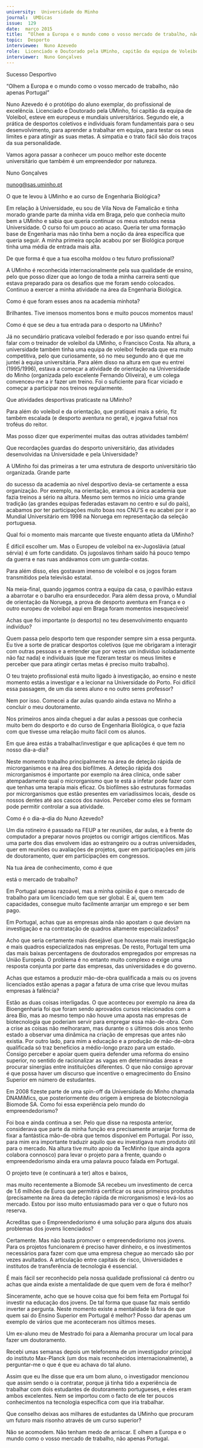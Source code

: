 ```yaml
---
university:  Universidade do Minho
journal:  UMDicas
issue:  129
date:  março 2015
title:  “Olhem a Europa e o mundo como o vosso mercado de trabalho, não apenas Portugal”
topic:  Desporto
interviewee:  Nuno Azevedo
role:  Licenciado e Doutorado pela UMinho, capitão da equipa de Voleibol
interviewer:  Nuno Gonçalves
---
```

 

 Sucesso Desportivo 

 “Olhem a Europa e o mundo como o vosso mercado de trabalho, não apenas Portugal”

 

 Nuno Azevedo  é o protótipo do aluno exemplar, do profissional de excelência. Licenciado e Doutorado pela UMinho, foi capitão da equipa de Voleibol, esteve em europeus e mundiais universitários. Segundo ele, a prática de desportos coletivos e individuais foram fundamentais para o seu desenvolvimento, para aprender a trabalhar em equipa, para testar os seus limites e para atingir as suas metas. A simpatia e o trato fácil são dois traços da sua personalidade.

 Vamos agora passar a conhecer um pouco melhor este docente universitário que também é um empreendedor por natureza.

 Nuno Gonçalves 

 nunog@sas.uminho.pt 

 O que te levou à UMinho e ao curso de Engenharia Biológica?

 Em relação à Universidade, eu sou de Vila Nova de Famalicão e tinha morado grande parte da minha vida em Braga, pelo que conhecia muito bem a UMinho e sabia que queria continuar os meus estudos nessa Universidade. O curso foi um pouco ao acaso. Queria ter uma formação base de Engenharia mas não tinha bem a noção da área específica que queria seguir. A minha primeira opção acabou por ser Biológica porque tinha uma média de entrada mais alta.

 De que forma é que a tua escolha moldou o teu futuro profissional?

 A UMinho é reconhecida internacionalmente pela sua qualidade de ensino, pelo que posso dizer que ao longo de toda a minha carreira senti que estava preparado para os desafios que me foram sendo colocados. Continuo a exercer a minha atividade na área da Engenharia Biológica.

 Como é que foram esses anos na academia minhota?

 Brilhantes. Tive imensos momentos bons e muito poucos momentos maus!

 Como é que se deu a tua entrada para o desporto na UMinho?

 Já no secundário praticava voleibol federado e por isso quando entrei fui falar com o treinador de voleibol da UMinho, o Francisco Costa. Na altura, a universidade também tinha uma equipa de voleibol federada que era muito competitiva, pelo que curiosamente, só no meu segundo ano é que me juntei à equipa universitária. Para além disso na altura em que eu entrei (1995/1996), estava a começar a atividade de orientação na Universidade do Minho (organizada pelo excelente Fernando Oliveira), e um colega convenceu-me a ir fazer um treino. Foi o suficiente para ficar viciado e começar a participar nos treinos regularmente.

 Que atividades desportivas praticaste na UMinho?

 Para além do voleibol e da orientação, que pratiquei mais a sério, fiz também escalada (e desporto aventura no geral), e jogava futsal nos troféus do reitor.

 Mas posso dizer que experimentei muitas das outras atividades também!

 Que recordações guardas do desporto universitário, das atividades desenvolvidas na Universidade e pela Universidade?

 A UMinho foi das primeiras a ter uma estrutura de desporto universitário tão organizada. Grande parte 

 do sucesso da academia ao nível desportivo devia-se certamente a essa organização. Por exemplo, na orientação, eramos a única academia que fazia treinos a sério na altura. Mesmo sem termos no início uma grande tradição (as grandes equipas federadas estavam no centro e sul do país), acabamos por ter participações muito boas nos CNU’S e eu acabei por ir ao Mundial Universitário em 1998 na Noruega em representação da seleção portuguesa.

 Qual foi o momento mais marcante que tiveste enquanto atleta da UMinho?

 É difícil escolher um. Mas o Europeu de voleibol na ex-Jugoslávia (atual sérvia) é um forte candidato. Os jugoslavos tinham saído há pouco tempo da guerra e nas ruas andávamos com um guarda-costas.

 Para além disso, eles gostavam imenso de voleibol e os jogos foram transmitidos pela televisão estatal.

 Na meia-final, quando jogamos contra a equipa da casa, o pavilhão estava a abarrotar e o barulho era ensurdecedor. Para além dessa prova, o Mundial de orientação da Noruega, a prova de desporto aventura em França e o outro europeu de voleibol aqui em Braga foram momentos inesquecíveis!

 Achas que foi importante (o desporto) no teu desenvolvimento enquanto indivíduo?

 Quem passa pelo desporto tem que responder sempre sim a essa pergunta. Eu tive a sorte de praticar desportos coletivos (que me obrigaram a interagir com outras pessoas e a entender que por vezes um indivíduo isoladamente não faz nada) e individuais (que me fizeram testar os meus limites e perceber que para atingir certas metas é preciso muito trabalho).

 O teu trajeto profissional está muito ligado à investigação, ao ensino e neste momento estás a investigar e a lecionar na Universidade do Porto. Foi difícil essa passagem, de um dia seres aluno e no outro seres professor?

 Nem por isso. Comecei a dar aulas quando ainda estava no Minho a concluir o meu doutoramento.

 Nos primeiros anos ainda cheguei a dar aulas a pessoas que conhecia muito bem do desporto e do curso de Engenharia Biológica, o que fazia com que tivesse uma relação muito fácil com os alunos.

 Em que área estás a trabalhar/investigar e que aplicações é que tem no nosso dia-a-dia?

 Neste momento trabalho principalmente na área de deteção rápida de microrganismos e na área dos biofilmes. A deteção rápida dos microrganismos é importante por exemplo na área clinica, onde saber atempadamente qual o microrganismo que te está a infetar pode fazer com que tenhas uma terapia mais eficaz. Os biofilmes são estruturas formadas por microrganismos que estão presentes em variadíssimos locais, desde os nossos dentes até aos cascos dos navios. Perceber como eles se formam pode permitir controlar a sua atividade.

 Como é o dia-a-dia do Nuno Azevedo?

 Um dia rotineiro é passado na FEUP a ter reuniões, dar aulas, e à frente do computador a preparar novos projetos ou corrigir artigos científicos. Mas uma parte dos dias envolvem idas ao estrangeiro ou a outras universidades, quer em reuniões ou avaliações de projetos, quer em participações em júris de doutoramento, quer em participações em congressos.

 Na tua área de conhecimento, como é que 

 está o mercado de trabalho?

 Em Portugal apenas razoável, mas a minha opinião é que o mercado de trabalho para um licenciado tem que ser global. E aí, quem tem capacidades, consegue muito facilmente arranjar um emprego e ser bem pago.

 Em Portugal, achas que as empresas ainda não apostam o que deviam na investigação e na contratação de quadros altamente especializados?

 Acho que seria certamente mais desejável que houvesse mais investigação e mais quadros especializados nas empresas. De resto, Portugal tem uma das mais baixas percentagens de doutorados empregados por empresas na União Europeia. O problema é no entanto muito complexo e exige uma resposta conjunta por parte das empresas, das universidades e do governo.

 Achas que estamos a produzir mão-de-obra qualificada a mais ou os jovens licenciados estão apenas a pagar a fatura de uma crise que levou muitas empresas à falência?

 Estão as duas coisas interligadas. O que aconteceu por exemplo na área da Bioengenharia foi que foram sendo aprovados cursos relacionados com a área Bio, mas ao mesmo tempo não houve uma aposta nas empresas de biotecnologia que poderiam servir para empregar essa mão-de-obra. Com a crise as coisas não melhoraram, mas durante o s últimos dois anos tenho estado a observar uma dinâmica na criação de empresas que antes não existia. Por outro lado, para mim a educação e a produção de mão-de-obra qualificada só traz benefícios a médio-longo prazo para um estado. Consigo perceber e apoiar quem queira defender uma reforma do ensino superior, no sentido de racionalizar as vagas em determinadas áreas e procurar sinergias entre instituições diferentes. O que não consigo aprovar é que possa haver um discurso que incentive o emagrecimento do Ensino Superior em número de estudantes.

 Em 2008 fizeste parte de uma spin-off da Universidade do Minho chamada DNAMiMics, que posteriormente deu origem à empresa de biotecnologia Biomode SA. Como foi essa experiência pelo mundo do empreendedorismo?

 Foi boa e ainda continua a ser. Pelo que disse na resposta anterior, considerava que parte da minha função era precisamente arranjar forma de fixar a fantástica mão-de-obra que temos disponível em Portugal. Por isso, para mim era importante traduzir aquilo que eu investigava num produto útil para o mercado. Na altura tive muito apoio da TecMinho (que ainda agora colabora connosco) para levar o projeto para a frente, quando o empreendedorismo ainda era uma palavra pouco falada em Portugal.

 O projeto teve (e continuará a ter) altos e baixos, 

 mas muito recentemente a Biomode SA recebeu um investimento de cerca de 1.6 milhões de Euros que permitirá certificar os seus primeiros produtos (precisamente na área da deteção rápida de microrganismos) e levá-los ao mercado. Estou por isso muito entusiasmado para ver o que o futuro nos reserva.

 Acreditas que o Empreendedorismo é uma solução para alguns dos atuais problemas dos jovens licenciados?

 Certamente. Mas não basta promover o empreendedorismo nos jovens. Para os projetos funcionarem é preciso haver dinheiro, e os investimentos necessários para fazer com que uma empresa chegue ao mercado são por vezes avultados. A articulação entre capitais de risco, Universidades e institutos de transferência de tecnologia é essencial.

 É mais fácil ser reconhecido pela nossa qualidade profissional cá dentro ou achas que ainda existe a mentalidade de que quem vem de fora é melhor?

 Sinceramente, acho que se houve coisa que foi bem feita em Portugal foi investir na educação dos jovens. De tal forma que quase faz mais sentido inverter a pergunta. Neste momento existe a mentalidade lá fora de que quem sai do Ensino Superior em Portugal é melhor? Posso dar apenas um exemplo de vários que me aconteceram nos últimos meses.

 Um ex-aluno meu de Mestrado foi para a Alemanha procurar um local para fazer um doutoramento.

 Recebi umas semanas depois um telefonema de um investigador principal do instituto Max-Planck (um dos mais reconhecidos internacionalmente), a perguntar-me o que é que eu achava do tal aluno.

 Assim que eu lhe disse que era um bom aluno, o investigador mencionou que assim sendo o ia contratar, porque já tinha tido a experiência de trabalhar com dois estudantes de doutoramento portugueses, e eles eram ambos excelentes. Nem se importou com o facto de ele ter poucos conhecimentos na tecnologia específica com que iria trabalhar.

 Que conselho deixas aos milhares de estudantes da UMinho que procuram um futuro mais risonho através de um curso superior?

 Não se acomodem. Não tenham medo de arriscar. E olhem a Europa e o mundo como o vosso mercado de trabalho, não apenas Portugal.

 

 

